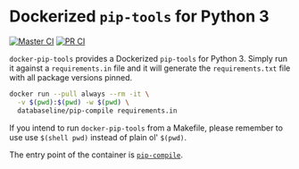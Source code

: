 # Dockerized `pip-tools` for Python 3

[![Master CI](https://github.com/ianreppel/docker-pip-tools/actions/workflows/merge.yml/badge.svg)](https://github.com/ianreppel/docker-pip-tools/actions/workflows/merge.yml)
[![PR CI](https://github.com/ianreppel/docker-pip-tools/actions/workflows/pull.yml/badge.svg)](https://github.com/ianreppel/docker-pip-tools/actions/workflows/pull.yml)

`docker-pip-tools` provides a Dockerized `pip-tools` for Python 3.
Simply run it against a `requirements.in` file and it will generate the `requirements.txt` file with
all package versions pinned.

```bash
docker run --pull always --rm -it \
  -v $(pwd):$(pwd) -w $(pwd) \
  databaseline/pip-compile requirements.in
```

If you intend to run `docker-pip-tools` from a Makefile, please remember to use use `$(shell pwd)`
instead of plain ol' `$(pwd)`.

The entry point of the container is [`pip-compile`](https://pypi.org/project/pip-tools/).
